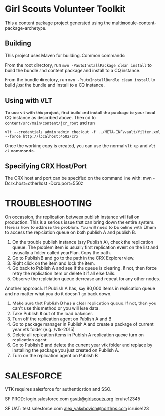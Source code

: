 Girl Scouts Volunteer Toolkit
========

This a content package project generated using the multimodule-content-package-archetype.

Building
--------

This project uses Maven for building. Common commands:

From the root directory, run ``mvn -PautoInstallPackage clean install`` to build the bundle and content package and install to a CQ instance.

From the bundle directory, run ``mvn -PautoInstallBundle clean install`` to build *just* the bundle and install to a CQ instance.

Using with VLT
--------------

To use vlt with this project, first build and install the package to your local CQ instance as described above. Then cd to `content/src/main/content/jcr_root` and run

    vlt --credentials admin:admin checkout -f ../META-INF/vault/filter.xml --force http://localhost:4502/crx

Once the working copy is created, you can use the normal ``vlt up`` and ``vlt ci`` commands.

Specifying CRX Host/Port
------------------------

The CRX host and port can be specified on the command line with:
mvn -Dcrx.host=otherhost -Dcrx.port=5502 <goals>


TROUBLESHOOTING
===============
On occassion, the replication between publish instance will fail on production.  This is a serious issue that can bring down the entire system.  Here is how to address the problem.  You will need to be online with Elham to access the replciation queue on both publish A and publish B.
1. On the trouble publish instance (say Publish A), check the replication queue.  The problem item is usually first replication event on the list and ususally a folder called yearPlan.  Copy the path.
2. Go to Publish B and go to the path in the CRX Explorer view.
3. Right click on the item and lock the item.
4. Go back to Publish A and see if the queue is clearing. If not, then force retry the replication item or delete it if all else fails.
5. Observe the replciation queue decrease and repeat for any other nodes.

Another approach.  If Publish A has, say 80,000 items in replication queue and no matter what you do it doesn't go back down.  
1. Make sure that Publish B has a clear replication queue.  If not, then you can't use this method or you will lose data.
2. Take Publish B out of the load balancer.
3. Turn off the replication agent on Publish A and B
4. Go to package manager in Publish A and create a package of current year vtk folder (e.g. /vtk-2015)
5. Delete all replication items in Publish A replication queue turn on replication agent 
6. Go to Publish B and delete the current year vtk folder and replace by installing the package you just created on Publish A.
7. Turn on the replication agent on Publish B


SALESFORCE
==========
VTK requires salesforce for authentication and SSO.  

SF PROD: 
login.salesforce.com
gsvtk@girlscouts.org
icruise12345


SF UAT:
test.salesforce.com
alex_yakobovich@northps.com
icruise123

